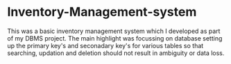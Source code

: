 # Inventory-Management-system
This was a basic inventory management system which I developed as part of my DBMS project. The main highlight was focussing on database setting up the primary key's and seconadary key's for various tables so that searching, updation and deletion should not result in ambiguity or data loss.
